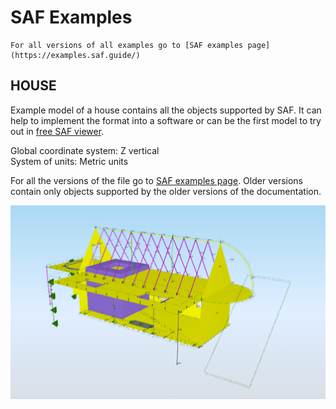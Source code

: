 # SAF Examples

```{admonition} All in one place
For all versions of all examples go to [SAF examples page](https://examples.saf.guide/)
```

## HOUSE&#x20;

Example model of a house contains all the objects supported by SAF. It can help to implement the format into a software or can be the first model to try out in [free SAF viewer](https://autoconverter.structuraltoolkit.com/en-GB/saf-viewer).

Global coordinate system: Z vertical\
System of units: Metric units

For all the versions of the file go to [SAF examples page](https://examples.saf.guide/). Older versions contain only objects supported by the older versions of the documentation.

![](../.gitbook/assets/saf_examples_house_saf_200.png)


